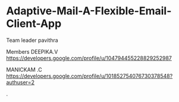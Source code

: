 # Adaptive-Mail-A-Flexible-Email-Client-App



Team leader 
pavithra



Members 
DEEPIKA.V
https://developers.google.com/profile/u/104794455228829252987


MANICKAM .C
https://developers.google.com/profile/u/101852754076730378548?authuser=2

.
